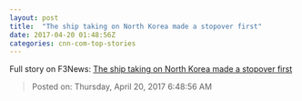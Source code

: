 ```yaml
---
layout: post
title:  "The ship taking on North Korea made a stopover first"
date: 2017-04-20 01:48:56Z
categories: cnn-com-top-stories
---
```





Full story on F3News: [The ship taking on North Korea made a stopover first](http://www.f3nws.com/n/yDTazE)

> Posted on: Thursday, April 20, 2017 6:48:56 AM
